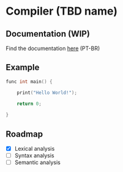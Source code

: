 # Compiler (TBD name)
## Documentation (WIP)
Find the documentation [here](https://jlabbude.github.io) (PT-BR)

## Example

```C
func int main() {

    print("Hello World!");

    return 0;
    
}
```

## Roadmap
- [X] Lexical analysis
- [ ] Syntax analysis
- [ ] Semantic analysis